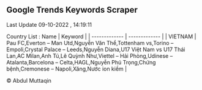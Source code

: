 

## Google Trends Keywords Scraper 
 
Last Update 09-10-2022 , 14:19:11

Country List :
 Name  | Keyword |
| ------------- | ------------- |
| VIETNAM | Pau FC,Everton – Man Utd,Nguyễn Văn Thể,Tottenham vs,Torino – Empoli,Crystal Palace – Leeds,Nguyễn Diana,U17 Việt Nam vs U17 Thái Lan,AC Milan,Anh Tú,Lê Quỳnh Như,Viettel – Hải Phòng,Udinese – Atalanta,Barcelona – Celta,HAGL,Nguyễn Phú Trọng,Chứng bệnh,Cremonese – Napoli,Xăng,Nước ion kiềm |



© Abdul Muttaqin 
